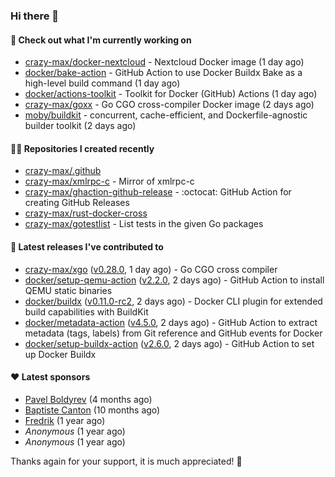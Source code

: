 ### Hi there 👋

#### 👷 Check out what I'm currently working on

- [crazy-max/docker-nextcloud](https://github.com/crazy-max/docker-nextcloud) - Nextcloud Docker image (1 day ago)
- [docker/bake-action](https://github.com/docker/bake-action) - GitHub Action to use Docker Buildx Bake as a high-level build command (1 day ago)
- [docker/actions-toolkit](https://github.com/docker/actions-toolkit) - Toolkit for Docker (GitHub) Actions (1 day ago)
- [crazy-max/goxx](https://github.com/crazy-max/goxx) - Go CGO cross-compiler Docker image (2 days ago)
- [moby/buildkit](https://github.com/moby/buildkit) - concurrent, cache-efficient, and Dockerfile-agnostic builder toolkit (2 days ago)

#### 👨‍💻 Repositories I created recently

- [crazy-max/.github](https://github.com/crazy-max/.github)
- [crazy-max/xmlrpc-c](https://github.com/crazy-max/xmlrpc-c) - Mirror of xmlrpc-c
- [crazy-max/ghaction-github-release](https://github.com/crazy-max/ghaction-github-release) - :octocat: GitHub Action for creating GitHub Releases
- [crazy-max/rust-docker-cross](https://github.com/crazy-max/rust-docker-cross)
- [crazy-max/gotestlist](https://github.com/crazy-max/gotestlist) - List tests in the given Go packages

#### 🚀 Latest releases I've contributed to

- [crazy-max/xgo](https://github.com/crazy-max/xgo) ([v0.28.0](https://github.com/crazy-max/xgo/releases/tag/v0.28.0), 1 day ago) - Go CGO cross compiler
- [docker/setup-qemu-action](https://github.com/docker/setup-qemu-action) ([v2.2.0](https://github.com/docker/setup-qemu-action/releases/tag/v2.2.0), 2 days ago) - GitHub Action to install QEMU static binaries
- [docker/buildx](https://github.com/docker/buildx) ([v0.11.0-rc2](https://github.com/docker/buildx/releases/tag/v0.11.0-rc2), 2 days ago) - Docker CLI plugin for extended build capabilities with BuildKit
- [docker/metadata-action](https://github.com/docker/metadata-action) ([v4.5.0](https://github.com/docker/metadata-action/releases/tag/v4.5.0), 2 days ago) - GitHub Action to extract metadata (tags, labels) from Git reference and GitHub events for Docker
- [docker/setup-buildx-action](https://github.com/docker/setup-buildx-action) ([v2.6.0](https://github.com/docker/setup-buildx-action/releases/tag/v2.6.0), 2 days ago) - GitHub Action to set up Docker Buildx

#### ❤️ Latest sponsors
- [Pavel Boldyrev](https://github.com/bpg) (4 months ago)
- [Baptiste Canton](https://github.com/batmac) (10 months ago)
- [Fredrik](https://github.com/fredrikscode) (1 year ago)
- _Anonymous_ (1 year ago)
- _Anonymous_ (1 year ago)

Thanks again for your support, it is much appreciated! 🙏
